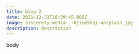 ```yaml
---
title: blog 2
date: 2021-12-31T18:59:45.808Z
image: sincerely-media-_-hjiem5tqi-unsplash.jpg
description: description
---
```

body